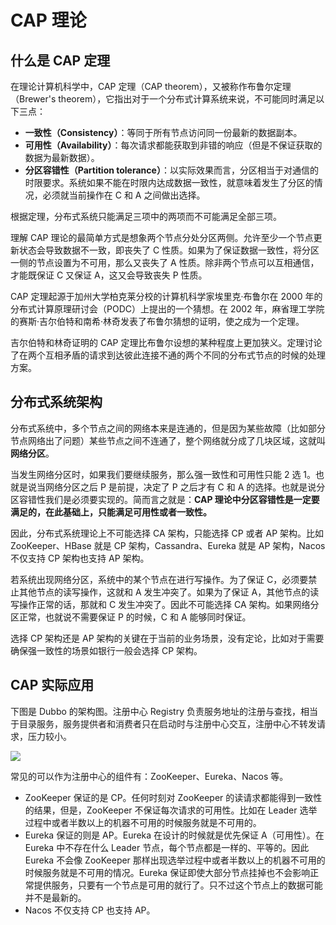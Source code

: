 # CAP 理论

## 什么是 CAP 定理

在理论计算机科学中，CAP 定理（CAP theorem），又被称作布鲁尔定理（Brewer's theorem），它指出对于一个分布式计算系统来说，不可能同时满足以下三点：

* **一致性（Consistency）**：等同于所有节点访问同一份最新的数据副本。
* **可用性（Availability）**：每次请求都能获取到非错的响应（但是不保证获取的数据为最新数据）。
* **分区容错性（Partition tolerance）**：以实际效果而言，分区相当于对通信的时限要求。系统如果不能在时限内达成数据一致性，就意味着发生了分区的情况，必须就当前操作在 C 和 A 之间做出选择。

根据定理，分布式系统只能满足三项中的两项而不可能满足全部三项。

理解 CAP 理论的最简单方式是想象两个节点分处分区两侧。允许至少一个节点更新状态会导致数据不一致，即丧失了 C 性质。如果为了保证数据一致性，将分区一侧的节点设置为不可用，那么又丧失了 A 性质。除非两个节点可以互相通信，才能既保证 C 又保证 A，这又会导致丧失 P 性质。

CAP 定理起源于加州大学柏克莱分校的计算机科学家埃里克·布鲁尔在 2000 年的分布式计算原理研讨会（PODC）上提出的一个猜想。在 2002 年，麻省理工学院的赛斯·吉尔伯特和南希·林奇发表了布鲁尔猜想的证明，使之成为一个定理。

吉尔伯特和林奇证明的 CAP 定理比布鲁尔设想的某种程度上更加狭义。定理讨论了在两个互相矛盾的请求到达彼此连接不通的两个不同的分布式节点的时候的处理方案。

## 分布式系统架构

分布式系统中，多个节点之间的网络本来是连通的，但是因为某些故障（比如部分节点网络出了问题）某些节点之间不连通了，整个网络就分成了几块区域，这就叫 **网络分区**。

当发生网络分区时，如果我们要继续服务，那么强一致性和可用性只能 2 选 1。也就是说当网络分区之后 P 是前提，决定了 P 之后才有 C 和 A 的选择。也就是说分区容错性我们是必须要实现的。简而言之就是：**CAP 理论中分区容错性是一定要满足的，在此基础上，只能满足可用性或者一致性。**

因此，分布式系统理论上不可能选择 CA 架构，只能选择 CP 或者 AP 架构。比如 ZooKeeper、HBase 就是 CP 架构，Cassandra、Eureka 就是 AP 架构，Nacos 不仅支持 CP 架构也支持 AP 架构。

若系统出现网络分区，系统中的某个节点在进行写操作。为了保证 C，必须要禁止其他节点的读写操作，这就和 A 发生冲突了。如果为了保证 A，其他节点的读写操作正常的话，那就和 C 发生冲突了。因此不可能选择 CA 架构。如果网络分区正常，也就说不需要保证 P 的时候，C 和 A 能够同时保证。

选择 CP 架构还是 AP 架构的关键在于当前的业务场景，没有定论，比如对于需要确保强一致性的场景如银行一般会选择 CP 架构。

## CAP 实际应用

下图是 Dubbo 的架构图。注册中心 Registry 负责服务地址的注册与查找，相当于目录服务，服务提供者和消费者只在启动时与注册中心交互，注册中心不转发请求，压力较小。

<img src="/images/2025-04-26_22-07-16.png" style="margin: 0 auto">

常见的可以作为注册中心的组件有：ZooKeeper、Eureka、Nacos 等。

* ZooKeeper 保证的是 CP。任何时刻对 ZooKeeper 的读请求都能得到一致性的结果，但是，ZooKeeper 不保证每次请求的可用性。比如在 Leader 选举过程中或者半数以上的机器不可用的时候服务就是不可用的。
* Eureka 保证的则是 AP。Eureka 在设计的时候就是优先保证 A（可用性）。在 Eureka 中不存在什么 Leader 节点，每个节点都是一样的、平等的。因此 Eureka 不会像 ZooKeeper 那样出现选举过程中或者半数以上的机器不可用的时候服务就是不可用的情况。Eureka 保证即使大部分节点挂掉也不会影响正常提供服务，只要有一个节点是可用的就行了。只不过这个节点上的数据可能并不是最新的。
* Nacos 不仅支持 CP 也支持 AP。

